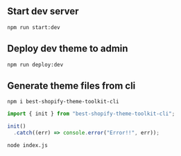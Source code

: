 ## Start dev server
```console
npm run start:dev
```
## Deploy dev theme to admin
```console
npm run deploy:dev
```

## Generate theme files from cli

```console
npm i best-shopify-theme-toolkit-cli
```

```javascript
import { init } from "best-shopify-theme-toolkit-cli";

init()
  .catch((err) => console.error("Error!!", err));

```

```console
node index.js
```
